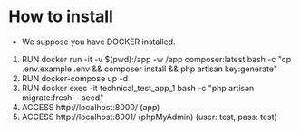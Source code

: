 # How to install
- We suppose you have DOCKER installed.

1) RUN docker run -it -v $(pwd):/app -w /app composer:latest bash -c "cp .env.example .env && composer install && php artisan key:generate"
1) RUN docker-compose up -d
1) RUN docker exec -it technical_test_app_1 bash -c "php artisan migrate:fresh --seed"
1) ACCESS http://localhost:8000/ (app)
1) ACCESS http://localhost:8001/ (phpMyAdmin) (user: test, pass: test)
